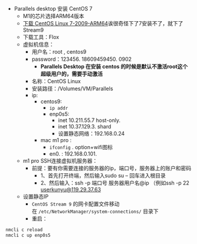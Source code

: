- Parallels desktop 安装 CentOS 7
	- M1的芯片选择ARM64版本
	-  [下载 CentOS Linux 7-2009-ARM64](https://www.centos.org/download/)诶很奇怪下了7安装不了，就下了 Stream9
	- 下载工具：Flox
	- 虚拟机信息：
		- 用户名：root , centos9
		- password：123456. 18609459450. 0902
			- **Parallels Desktop 在安装 centos 的时候是默认不激活root这个超级用户的，需要手动激活**
		- 名称：CentOS Linux
		- 安装路径：/Volumes/VM/Parallels
		- ip: 
			- centos9: 
				- `ip addr` 
				- enp0s5: 
					- inet 10.211.55.7    host-only.  
					- inet 10.37.129.3. shard
					- 设置静态网络：192.168.0.24
			- mac m1 pro : 
				- `ifconfig`  \. option+wifi图标
				- en0.  :  192.168.0.101. 
	- m1 pro SSH连接虚拟机服务器：
		- 前提：要有你需要连接的服务器的ip，端口号，服务器上的账户和密码 
			- 1、首先打开终端，然后输入sudo su – 回车进入根目录 
			- 2、然后输入：ssh -p 端口号 服务器用户名@ip （例如ssh -p 22 userkunyu@119.29.37.63
	- 设置静态IP
		- `CentOS Stream 9` 的网卡配置文件移动在 `/etc/NetworkManager/system-connections/` 目录下
		- 重启：
``` r
nmcli c reload
nmcli c up enp0s5
```